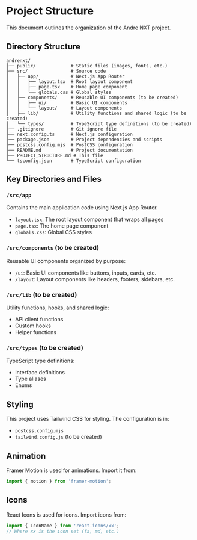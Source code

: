 # Project Structure

This document outlines the organization of the Andre NXT project.

## Directory Structure

```
andrenxt/
├── public/             # Static files (images, fonts, etc.)
├── src/                # Source code
│   ├── app/            # Next.js App Router
│   │   ├── layout.tsx  # Root layout component
│   │   ├── page.tsx    # Home page component
│   │   └── globals.css # Global styles
│   ├── components/     # Reusable UI components (to be created)
│   │   ├── ui/         # Basic UI components
│   │   └── layout/     # Layout components
│   ├── lib/            # Utility functions and shared logic (to be created)
│   └── types/          # TypeScript type definitions (to be created)
├── .gitignore          # Git ignore file
├── next.config.ts      # Next.js configuration
├── package.json        # Project dependencies and scripts
├── postcss.config.mjs  # PostCSS configuration
├── README.md           # Project documentation
├── PROJECT_STRUCTURE.md # This file
└── tsconfig.json       # TypeScript configuration
```

## Key Directories and Files

### `/src/app`

Contains the main application code using Next.js App Router.

- `layout.tsx`: The root layout component that wraps all pages
- `page.tsx`: The home page component
- `globals.css`: Global CSS styles

### `/src/components` (to be created)

Reusable UI components organized by purpose:

- `/ui`: Basic UI components like buttons, inputs, cards, etc.
- `/layout`: Layout components like headers, footers, sidebars, etc.

### `/src/lib` (to be created)

Utility functions, hooks, and shared logic:

- API client functions
- Custom hooks
- Helper functions

### `/src/types` (to be created)

TypeScript type definitions:

- Interface definitions
- Type aliases
- Enums

## Styling

This project uses Tailwind CSS for styling. The configuration is in:

- `postcss.config.mjs`
- `tailwind.config.js` (to be created)

## Animation

Framer Motion is used for animations. Import it from:

```typescript
import { motion } from 'framer-motion';
```

## Icons

React Icons is used for icons. Import icons from:

```typescript
import { IconName } from 'react-icons/xx';
// Where xx is the icon set (fa, md, etc.)
